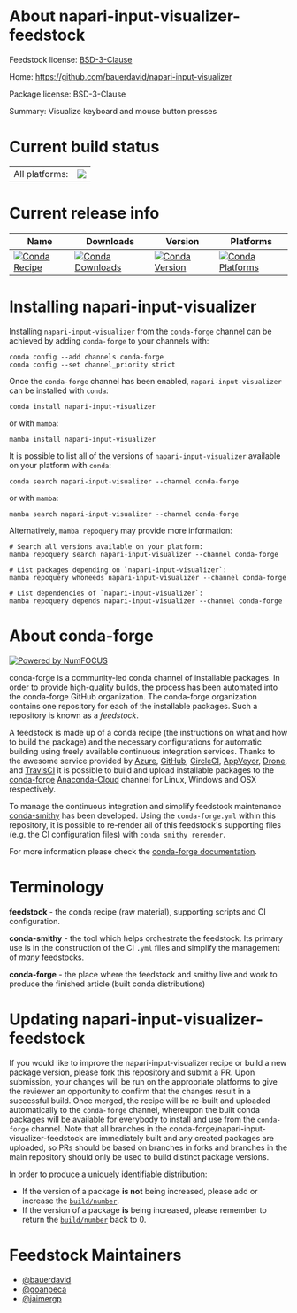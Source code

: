 About napari-input-visualizer-feedstock
=======================================

Feedstock license: [BSD-3-Clause](https://github.com/conda-forge/napari-input-visualizer-feedstock/blob/main/LICENSE.txt)

Home: https://github.com/bauerdavid/napari-input-visualizer

Package license: BSD-3-Clause

Summary: Visualize keyboard and mouse button presses

Current build status
====================


<table><tr><td>All platforms:</td>
    <td>
      <a href="https://dev.azure.com/conda-forge/feedstock-builds/_build/latest?definitionId=19024&branchName=main">
        <img src="https://dev.azure.com/conda-forge/feedstock-builds/_apis/build/status/napari-input-visualizer-feedstock?branchName=main">
      </a>
    </td>
  </tr>
</table>

Current release info
====================

| Name | Downloads | Version | Platforms |
| --- | --- | --- | --- |
| [![Conda Recipe](https://img.shields.io/badge/recipe-napari--input--visualizer-green.svg)](https://anaconda.org/conda-forge/napari-input-visualizer) | [![Conda Downloads](https://img.shields.io/conda/dn/conda-forge/napari-input-visualizer.svg)](https://anaconda.org/conda-forge/napari-input-visualizer) | [![Conda Version](https://img.shields.io/conda/vn/conda-forge/napari-input-visualizer.svg)](https://anaconda.org/conda-forge/napari-input-visualizer) | [![Conda Platforms](https://img.shields.io/conda/pn/conda-forge/napari-input-visualizer.svg)](https://anaconda.org/conda-forge/napari-input-visualizer) |

Installing napari-input-visualizer
==================================

Installing `napari-input-visualizer` from the `conda-forge` channel can be achieved by adding `conda-forge` to your channels with:

```
conda config --add channels conda-forge
conda config --set channel_priority strict
```

Once the `conda-forge` channel has been enabled, `napari-input-visualizer` can be installed with `conda`:

```
conda install napari-input-visualizer
```

or with `mamba`:

```
mamba install napari-input-visualizer
```

It is possible to list all of the versions of `napari-input-visualizer` available on your platform with `conda`:

```
conda search napari-input-visualizer --channel conda-forge
```

or with `mamba`:

```
mamba search napari-input-visualizer --channel conda-forge
```

Alternatively, `mamba repoquery` may provide more information:

```
# Search all versions available on your platform:
mamba repoquery search napari-input-visualizer --channel conda-forge

# List packages depending on `napari-input-visualizer`:
mamba repoquery whoneeds napari-input-visualizer --channel conda-forge

# List dependencies of `napari-input-visualizer`:
mamba repoquery depends napari-input-visualizer --channel conda-forge
```


About conda-forge
=================

[![Powered by
NumFOCUS](https://img.shields.io/badge/powered%20by-NumFOCUS-orange.svg?style=flat&colorA=E1523D&colorB=007D8A)](https://numfocus.org)

conda-forge is a community-led conda channel of installable packages.
In order to provide high-quality builds, the process has been automated into the
conda-forge GitHub organization. The conda-forge organization contains one repository
for each of the installable packages. Such a repository is known as a *feedstock*.

A feedstock is made up of a conda recipe (the instructions on what and how to build
the package) and the necessary configurations for automatic building using freely
available continuous integration services. Thanks to the awesome service provided by
[Azure](https://azure.microsoft.com/en-us/services/devops/), [GitHub](https://github.com/),
[CircleCI](https://circleci.com/), [AppVeyor](https://www.appveyor.com/),
[Drone](https://cloud.drone.io/welcome), and [TravisCI](https://travis-ci.com/)
it is possible to build and upload installable packages to the
[conda-forge](https://anaconda.org/conda-forge) [Anaconda-Cloud](https://anaconda.org/)
channel for Linux, Windows and OSX respectively.

To manage the continuous integration and simplify feedstock maintenance
[conda-smithy](https://github.com/conda-forge/conda-smithy) has been developed.
Using the ``conda-forge.yml`` within this repository, it is possible to re-render all of
this feedstock's supporting files (e.g. the CI configuration files) with ``conda smithy rerender``.

For more information please check the [conda-forge documentation](https://conda-forge.org/docs/).

Terminology
===========

**feedstock** - the conda recipe (raw material), supporting scripts and CI configuration.

**conda-smithy** - the tool which helps orchestrate the feedstock.
                   Its primary use is in the construction of the CI ``.yml`` files
                   and simplify the management of *many* feedstocks.

**conda-forge** - the place where the feedstock and smithy live and work to
                  produce the finished article (built conda distributions)


Updating napari-input-visualizer-feedstock
==========================================

If you would like to improve the napari-input-visualizer recipe or build a new
package version, please fork this repository and submit a PR. Upon submission,
your changes will be run on the appropriate platforms to give the reviewer an
opportunity to confirm that the changes result in a successful build. Once
merged, the recipe will be re-built and uploaded automatically to the
`conda-forge` channel, whereupon the built conda packages will be available for
everybody to install and use from the `conda-forge` channel.
Note that all branches in the conda-forge/napari-input-visualizer-feedstock are
immediately built and any created packages are uploaded, so PRs should be based
on branches in forks and branches in the main repository should only be used to
build distinct package versions.

In order to produce a uniquely identifiable distribution:
 * If the version of a package **is not** being increased, please add or increase
   the [``build/number``](https://docs.conda.io/projects/conda-build/en/latest/resources/define-metadata.html#build-number-and-string).
 * If the version of a package **is** being increased, please remember to return
   the [``build/number``](https://docs.conda.io/projects/conda-build/en/latest/resources/define-metadata.html#build-number-and-string)
   back to 0.

Feedstock Maintainers
=====================

* [@bauerdavid](https://github.com/bauerdavid/)
* [@goanpeca](https://github.com/goanpeca/)
* [@jaimergp](https://github.com/jaimergp/)

